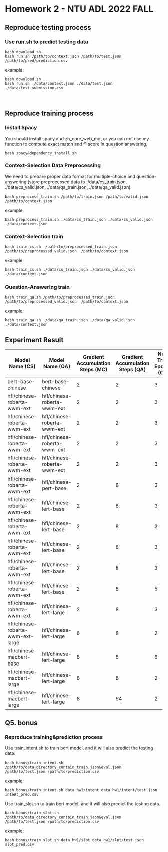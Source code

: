 # Homework 2 - NTU ADL 2022 FALL

## Reproduce testing process

### Use run.sh to predict testing data

```shell
bash download.sh
bash run.sh /path/to/context.json /path/to/test.json /path/to/pred/prediction.csv
```

example:

```shell
bash download.sh
bash run.sh ./data/context.json ./data/test.json ./data/test_submission.csv
```

<br>

## **Reproduce training process**

### **Install Spacy**

You should install spacy and zh_core_web_md, or you can not use my function to compute exact match and f1 score in question answering.

```shell
bash spacy&dependency_install.sh
```

### **Context-Selection Data Preprocessing**

We need to prepare proper data format for multiple-choice and question-answering (store preprocessed data to ./data/cs_train.json, ./data/cs_valid.json, ./data/qa_train.json, ./data/qa_valid.json)

```shell
bash preprocess_train.sh /path/to/train.json /path/to/valid.json /path/to/context.json
```

example:

```shell
bash preprocess_train.sh ./data/cs_train.json ./data/cs_valid.json ./data/context.json
```

### **Context-Selection train**

```shell
bash train_cs.sh  /path/to/preprocessed_train.json /path/to/preprocessed_valid.json  /path/to/context.json
```

example:

```shell
bash train_cs.sh ./data/cs_train.json ./data/cs_valid.json ./data/context.json
```

### **Question-Answering train**

```shell
bash train_qa.sh /path/to/preprocessed_train.json /path/to/preprocessed_valid.json  /path/to/context.json
```

example:

```shell
bash train_qa.sh ./data/qa_train.json ./data/qa_valid.json ./data/context.json
```

## Experiment Result

| Model Name (CS)                   | Model Name (QA)             | Gradient Accumulation Steps (MC) | Gradient Accumulation Steps (QA) | Num Train Epochs (CS) | Num Train Epochs (QA) | lr scheduler type (CS) | lr scheduler type (QA) | Public Acc.<br/>on Kaggle |
| --------------------------------- | --------------------------- | -------------------------------- | -------------------------------- | --------------------- | --------------------- | ---------------------- | ---------------------- | ------------------------- |
| bert-base-chinese                 | bert-base-chinese           | 2                                | 2                                | 3                     | 1                     | linear                 | linear                 | 0.74231                   |
| hfl/chinese-roberta-wwm-ext       | hfl/chinese-roberta-wwm-ext | 2                                | 2                                | 3                     | 3                     | linear                 | linear                 | 0.76401                   |
| hfl/chinese-roberta-wwm-ext       | hfl/chinese-roberta-wwm-ext | 2                                | 2                                | 3                     | 3                     | linear                 | cosine                 | 0.783                     |
| hfl/chinese-roberta-wwm-ext       | hfl/chinese-roberta-wwm-ext | 2                                | 2                                | 3                     | 20                    | linear                 | cosine                 | 0.77215                   |
| hfl/chinese-roberta-wwm-ext       | hfl/chinese-roberta-wwm-ext | 2                                | 2                                | 3                     | 20                    | linear                 | linear                 | 0.7613                    |
| hfl/chinese-roberta-wwm-ext       | hfl/chinese-pert-base       | 2                                | 8                                | 3                     | 10                    | linear                 | linear                 | 0.76672                   |
| hfl/chinese-roberta-wwm-ext       | hfl/chinese-lert-base       | 2                                | 8                                | 3                     | 10                    | linear                 | cosine                 | 0.79023                   |
| hfl/chinese-roberta-wwm-ext       | hfl/chinese-lert-base       | 2                                | 8                                | 3                     | 10                    | linear                 | linear                 | 0.79023                   |
| hfl/chinese-roberta-wwm-ext       | hfl/chinese-lert-base       | 2                                | 8                                | 3                     | 15                    | linear                 | linear                 | 0.79023                   |
| hfl/chinese-roberta-wwm-ext       | hfl/chinese-lert-base       | 2                                | 8                                | 3                     | 20                    | linear                 | linear                 | 0.78119                   |
| hfl/chinese-roberta-wwm-ext       | hfl/chinese-lert-base       | 2                                | 8                                | 5                     | 10                    | linear                 | linear                 | 0.78661                   |
| hfl/chinese-roberta-wwm-ext       | hfl/chinese-lert-large      | 2                                | 8                                | 3                     | 6                     | linear                 | linear                 | 0.79475                   |
| hfl/chinese-roberta-wwm-ext-large | hfl/chinese-lert-large      | 8                                | 8                                | 2                     | 6                     | linear                 | linear                 | 0.79385                   |
| hfl/chinese-macbert-base          | hfl/chinese-lert-large      | 8                                | 8                                | 6                     | 6                     | linear                 | linear                 | 0.79927                   |
| hfl/chinese-macbert-large         | hfl/chinese-lert-large      | 8                                | 8                                | 2                     | 6                     | linear                 | linear                 | **0.80831**               |
| hfl/chinese-macbert-large         | hfl/chinese-lert-large      | 8                                | 64                               | 2                     | 10                    | linear                 | linear                 | 0.80289                   |

## Q5. bonus

### **Reproduce training&prediction process**

Use train_intent.sh to train bert model, and it will also predict the testing data.

```shell
bash bonus/train_intent.sh /path/to/data_directory_contain_train.json&eval.json /path/to/test.json /path/to/prediction.csv
```

example:

```shell
bash bonus/train_intent.sh data_hw1/intent data_hw1/intent/test.json intent_pred.csv
```



Use train_slot.sh to train bert model, and it will also predict the testing data.

```shell
bash bonus/train_slot.sh /path/to/data_directory_contain_train.json&eval.json /path/to/test.json /path/to/prediction.csv
```

example:

```shell
bash bonus/train_slot.sh data_hw1/slot data_hw1/slot/test.json slot_pred.csv
```

